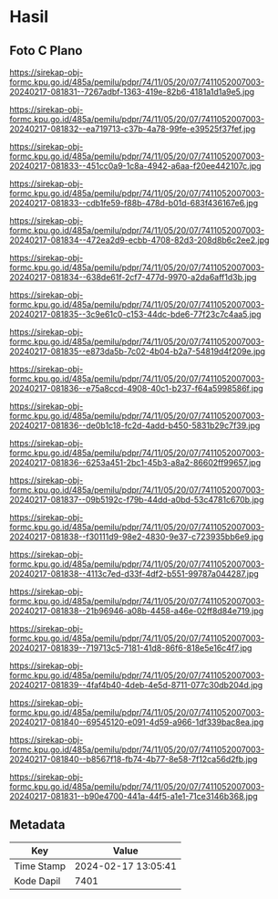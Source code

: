 # Hasil

## Foto C Plano

https://sirekap-obj-formc.kpu.go.id/485a/pemilu/pdpr/74/11/05/20/07/7411052007003-20240217-081831--7267adbf-1363-419e-82b6-4181a1d1a9e5.jpg

https://sirekap-obj-formc.kpu.go.id/485a/pemilu/pdpr/74/11/05/20/07/7411052007003-20240217-081832--ea719713-c37b-4a78-99fe-e39525f37fef.jpg

https://sirekap-obj-formc.kpu.go.id/485a/pemilu/pdpr/74/11/05/20/07/7411052007003-20240217-081833--451cc0a9-1c8a-4942-a6aa-f20ee442107c.jpg

https://sirekap-obj-formc.kpu.go.id/485a/pemilu/pdpr/74/11/05/20/07/7411052007003-20240217-081833--cdb1fe59-f88b-478d-b01d-683f436167e6.jpg

https://sirekap-obj-formc.kpu.go.id/485a/pemilu/pdpr/74/11/05/20/07/7411052007003-20240217-081834--472ea2d9-ecbb-4708-82d3-208d8b6c2ee2.jpg

https://sirekap-obj-formc.kpu.go.id/485a/pemilu/pdpr/74/11/05/20/07/7411052007003-20240217-081834--638de61f-2cf7-477d-9970-a2da6aff1d3b.jpg

https://sirekap-obj-formc.kpu.go.id/485a/pemilu/pdpr/74/11/05/20/07/7411052007003-20240217-081835--3c9e61c0-c153-44dc-bde6-77f23c7c4aa5.jpg

https://sirekap-obj-formc.kpu.go.id/485a/pemilu/pdpr/74/11/05/20/07/7411052007003-20240217-081835--e873da5b-7c02-4b04-b2a7-54819d4f209e.jpg

https://sirekap-obj-formc.kpu.go.id/485a/pemilu/pdpr/74/11/05/20/07/7411052007003-20240217-081836--e75a8ccd-4908-40c1-b237-f64a5998586f.jpg

https://sirekap-obj-formc.kpu.go.id/485a/pemilu/pdpr/74/11/05/20/07/7411052007003-20240217-081836--de0b1c18-fc2d-4add-b450-5831b29c7f39.jpg

https://sirekap-obj-formc.kpu.go.id/485a/pemilu/pdpr/74/11/05/20/07/7411052007003-20240217-081836--6253a451-2bc1-45b3-a8a2-86602ff99657.jpg

https://sirekap-obj-formc.kpu.go.id/485a/pemilu/pdpr/74/11/05/20/07/7411052007003-20240217-081837--09b5192c-f79b-44dd-a0bd-53c4781c670b.jpg

https://sirekap-obj-formc.kpu.go.id/485a/pemilu/pdpr/74/11/05/20/07/7411052007003-20240217-081838--f30111d9-98e2-4830-9e37-c723935bb6e9.jpg

https://sirekap-obj-formc.kpu.go.id/485a/pemilu/pdpr/74/11/05/20/07/7411052007003-20240217-081838--4113c7ed-d33f-4df2-b551-99787a044287.jpg

https://sirekap-obj-formc.kpu.go.id/485a/pemilu/pdpr/74/11/05/20/07/7411052007003-20240217-081838--21b96946-a08b-4458-a46e-02ff8d84e719.jpg

https://sirekap-obj-formc.kpu.go.id/485a/pemilu/pdpr/74/11/05/20/07/7411052007003-20240217-081839--719713c5-7181-41d8-86f6-818e5e16c4f7.jpg

https://sirekap-obj-formc.kpu.go.id/485a/pemilu/pdpr/74/11/05/20/07/7411052007003-20240217-081839--4faf4b40-4deb-4e5d-8711-077c30db204d.jpg

https://sirekap-obj-formc.kpu.go.id/485a/pemilu/pdpr/74/11/05/20/07/7411052007003-20240217-081840--69545120-e091-4d59-a966-1df339bac8ea.jpg

https://sirekap-obj-formc.kpu.go.id/485a/pemilu/pdpr/74/11/05/20/07/7411052007003-20240217-081840--b8567f18-fb74-4b77-8e58-7f12ca56d2fb.jpg

https://sirekap-obj-formc.kpu.go.id/485a/pemilu/pdpr/74/11/05/20/07/7411052007003-20240217-081831--b90e4700-441a-44f5-a1e1-71ce3146b368.jpg


## Metadata

| Key        | Value               |
| ---------- | ------------------- |
| Time Stamp | 2024-02-17 13:05:41 |
| Kode Dapil | 7401                |



